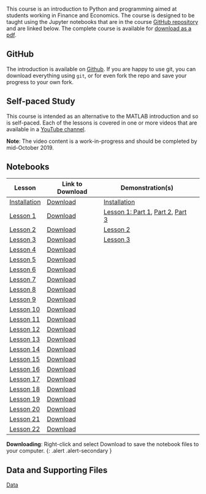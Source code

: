 <!--
.. title: Python Course
.. hidetitle: true
.. slug: course
.. date: 2019-09-03 01:04:08 UTC+01:00
.. tags: 
.. category: 
.. link: 
.. description: 
.. type: text
.. jumbotron: Python Introduction
.. jumbotron_text: An brief introduction targeted at first time users of Python who do not have programming experience.
.. jumbotron_color: #FFE162
-->

This course is an introduction to Python and programming aimed at students working
in Finance and Economics. The course is designed to be taught using the Jupyter notebooks
that are in the course [GitHub repository](https://github.com/bashtage/python-introduction) and
are linked below. The complete course is available for
[download as a pdf](https://github.com/bashtage/python-introduction/raw/master/python-introduction.pdf).

## GitHub

The introduction is available on [Github](https://github.com/bashtage/python-introduction). 
If you are happy to use git, you can download everything
using `git`, or for even fork the repo and save your progress to your own fork.

## Self-paced Study
This course is intended as an alternative to the MATLAB introduction and so
is self-paced.  Each of the lessons is covered in one or more videos that are
available in a [YouTube channel](https://www.youtube.com/playlist?list=PLVR_rJLcetzkqoeuhpIXmG9uQCtSoGBz1).

**Note**: The video content is a work-in-progress and should be completed by mid-October 2019.


## Notebooks

| ﻿Lesson                                               | Link to Download                                          | Demonstration(s)               |                                                   |
|-------------------------------------------------------|-----------------------------------------------------------|--------------------------------|---------------------------------------------------|
| [Installation](/teaching/python/course/installation/) | [Download](https://github.com/bashtage/python-introduction/raw/master/installation.ipynb)  | [Installation](https://youtu.be/CH3IOVGLCAQ)          |                                                   |
| [Lesson 1](/teaching/python/course/lesson-1/)         | [Download](https://github.com/bashtage/python-introduction/raw/master/lesson-1.ipynb)      | [Lesson 1: Part 1](https://youtu.be/dbzmKp8lAIk), [Part 2](https://youtu.be/1DfFJNEfXpY), [Part 3](https://youtu.be/XO_ol7e0er0)    |
| [Lesson 2](/teaching/python/course/lesson-2/)         | [Download](https://github.com/bashtage/python-introduction/raw/master/lesson-2.ipynb)      | [Lesson 2](https://youtu.be/pz3vELkVJT4)          |                                                   |
| [Lesson 3](/teaching/python/course/lesson-3/)         | [Download](https://github.com/bashtage/python-introduction/raw/master/lesson-3.ipynb)      | [Lesson 3](https://youtu.be/xu3O2Q3wS0Y)                                                  |                                                   |
| [Lesson 4](/teaching/python/course/lesson-4/)         | [Download](https://github.com/bashtage/python-introduction/raw/master/lesson-4.ipynb)      |                                                   |                                                   |
| [Lesson 5](/teaching/python/course/lesson-5/)         | [Download](https://github.com/bashtage/python-introduction/raw/master/lesson-5.ipynb)      |                                                   |                                                   |
| [Lesson 6](/teaching/python/course/lesson-6/)         | [Download](https://github.com/bashtage/python-introduction/raw/master/lesson-6.ipynb)      |                                                   |                                                   |
| [Lesson 7](/teaching/python/course/lesson-7/)         | [Download](https://github.com/bashtage/python-introduction/raw/master/lesson-7.ipynb)      |                                                   |                                                   |
| [Lesson 8](/teaching/python/course/lesson-8/)         | [Download](https://github.com/bashtage/python-introduction/raw/master/lesson-8.ipynb)      |                                                   |                                                   |
| [Lesson 9](/teaching/python/course/lesson-9/)         | [Download](https://github.com/bashtage/python-introduction/raw/master/lesson-9.ipynb)      |                                                   |                                                   |
| [Lesson 10](/teaching/python/course/lesson-10/)       | [Download](https://github.com/bashtage/python-introduction/raw/master/lesson-10.ipynb)     |                                                   |                                                   |
| [Lesson 11](/teaching/python/course/lesson-11/)       | [Download](https://github.com/bashtage/python-introduction/raw/master/lesson-11.ipynb)     |                                                   |                                                   |
| [Lesson 12](/teaching/python/course/lesson-12/)       | [Download](https://github.com/bashtage/python-introduction/raw/master/lesson-12.ipynb)     |                                                   |                                                   |
| [Lesson 13](/teaching/python/course/lesson-13/)       | [Download](https://github.com/bashtage/python-introduction/raw/master/lesson-13.ipynb)     |                                                   |                                                   |
| [Lesson 14](/teaching/python/course/lesson-14/)       | [Download](https://github.com/bashtage/python-introduction/raw/master/lesson-14.ipynb)     |                                                   |                                                   |
| [Lesson 15](/teaching/python/course/lesson-15/)       | [Download](https://github.com/bashtage/python-introduction/raw/master/lesson-15.ipynb)     |                                                   |                                                   |
| [Lesson 16](/teaching/python/course/lesson-16/)       | [Download](https://github.com/bashtage/python-introduction/raw/master/lesson-16.ipynb)     |                                                   |                                                   |
| [Lesson 17](/teaching/python/course/lesson-17/)       | [Download](https://github.com/bashtage/python-introduction/raw/master/lesson-17.ipynb)     |                                                   |                                                   |
| [Lesson 18](/teaching/python/course/lesson-18/)       | [Download](https://github.com/bashtage/python-introduction/raw/master/lesson-18.ipynb)     |                                                   |                                                   |
| [Lesson 19](/teaching/python/course/lesson-19/)       | [Download](https://github.com/bashtage/python-introduction/raw/master/lesson-19.ipynb)     |                                                   |                                                   |
| [Lesson 20](/teaching/python/course/lesson-20/)       | [Download](https://github.com/bashtage/python-introduction/raw/master/lesson-20.ipynb)     |                                                   |                                                   |
| [Lesson 21](/teaching/python/course/lesson-21/)       | [Download](https://github.com/bashtage/python-introduction/raw/master/lesson-21.ipynb)     |                                                   |                                                   |
| [Lesson 22](/teaching/python/course/lesson-22/)       | [Download](https://github.com/bashtage/python-introduction/raw/master/lesson-22.ipynb)     |                                                   |                                                   |

**Downloading**: Right-click and select Download to save the notebook files to your computer.
{: .alert .alert-secondary }


## Data and Supporting Files
[Data](/files/teaching/python/course/data.zip) <i class="primary far fa-file-archive"></i>

